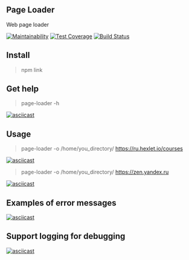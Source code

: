 ## Page Loader

Web page loader

[![Maintainability](https://api.codeclimate.com/v1/badges/aea52cd206fee4732ca9/maintainability)](https://codeclimate.com/github/AndreyShimkov/backend-project-lvl3/maintainability) [![Test Coverage](https://api.codeclimate.com/v1/badges/aea52cd206fee4732ca9/test_coverage)](https://codeclimate.com/github/AndreyShimkov/backend-project-lvl3/test_coverage) [![Build Status](https://travis-ci.org/AndreyShimkov/backend-project-lvl3.svg?branch=master)](https://travis-ci.org/AndreyShimkov/backend-project-lvl3)

## Install 

> npm link

## Get help

> page-loader -h

[![asciicast](https://asciinema.org/a/xZhlPf3VcYwg1t5eiqyI5vi9z.svg)](https://asciinema.org/a/xZhlPf3VcYwg1t5eiqyI5vi9z)

## Usage

> page-loader -o /home/you_directory/ https://ru.hexlet.io/courses

[![asciicast](https://asciinema.org/a/eABTm4YRAhvqP4n7O53Z572YF.svg)](https://asciinema.org/a/eABTm4YRAhvqP4n7O53Z572YF)

> page-loader -o /home/you_directory/ https://zen.yandex.ru

[![asciicast](https://asciinema.org/a/tX9bKIDpRX3Jwm6cQtZOLnggw.svg)](https://asciinema.org/a/tX9bKIDpRX3Jwm6cQtZOLnggw)

## Examples of error messages

[![asciicast](https://asciinema.org/a/4bSYV9m3gAolczxrY112W7vr9.svg)](https://asciinema.org/a/4bSYV9m3gAolczxrY112W7vr9)


## Support logging for debugging

[![asciicast](https://asciinema.org/a/Mf57WUzqFJLCAsPCQOCs8LhPw.svg)](https://asciinema.org/a/Mf57WUzqFJLCAsPCQOCs8LhPw)
